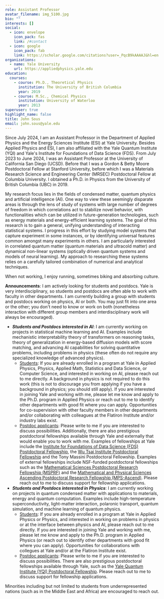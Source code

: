 ```yaml
---
role: Assistant Professor
avatar_filename: img_5100.jpg
bio: ""
interests: []
social:
  - icon: envelope
    icon_pack: fas
    link: /#contact
  - icon: google
    icon_pack: fab
    link: https://scholar.google.com/citations?user=_PqcB9kAAAAJ&hl=en
organizations:
  - name: Yale University
    url: https://appliedphysics.yale.edu
education:
  courses:
    - course: Ph.D., Theoretical Physics
      institution: The University of British Columbia
      year: 2019
    - course: M.Sc., Chemical Physics
      institution: University of Waterloo
      year: 2013
superuser: true
highlight_name: false
title: John Sous
email: john.sous@yale.edu
---
```

Since July 2024, I am an Assistant Professor in the Department of Applied Physics and the Energy Sciences Institute (ESI) at Yale University. Besides Applied Physics and ESI, I am also affiliated with the Yale Quantum Institute (YQI) and Yale's Institute for Foundations of Data Science (FDS). From July 2023 to June 2024, I was an Assistant Professor at the University of California San Diego (UCSD). Before that I was a Gordon & Betty Moore Postdoctoral Fellow at Stanford University, before which I was a Materials Research Science and Engineering Center (MRSEC) Postdoctoral Fellow at Columbia University. I obtained a Ph.D. in Physics from the University of British Columbia (UBC) in 2019.

My research focus lies in the fields of condensed matter, quantum physics and artificial intelligence (AI).  One way to view these seemingly disparate areas is through the lens of study of systems with large number of degrees of freedom in which correlations act to stabilize novel behavior, with functionalities which can be utilized in future-generation technologies, such as energy materials and energy-efficient learning systems.  The goal of this research is to gain a general, unifying understanding of interacting statistical systems.  I progress in this effort by studying model systems that capture experiment in some instances, or by identifying universal features common amongst many experiments in others. I am particularly interested in correlated quantum matter (quantum materials and ultracold matter) and dynamical non-linear systems (optically driven quantum systems and models of neural learning).  My approach to researching these systems relies on a carefully tailored combination of numerical and analytical techniques.

When not working, I enjoy running, sometimes biking and absorbing culture.

**Announcements**: I am actively looking for students and postdocs. Yale is very interdisciplinary, so students and postdocs are often able to work with faculty in other departments. I am currently building a group with students and postdocs working on physics, AI or both. You may just fit into one area or the other; you don't need to know or work on both (nonetheless interaction with different group members  and interdisciplinary work will always be encouraged).
- ***Students and Postdocs interested in AI***:  I am currently working on projects in statistical machine learning and AI.  Examples include mechanistic interpretability theory of transformers on reasoning tasks, theory of generalization in energy-based diffusion models with score matching, and advancing AI capabilities for solving quantitative problems, including problems in physics (these often do not require any specialized knowledge of advanced physics).
    -  <u>Students</u>: If you are already enrolled in a program at Yale in Applied Physics, Physics, Applied Math, Statistics and Data Science, or Computer Science, and interested in working on AI, please reach out to me directly. A background in physics is not required to do this work (this is not to discourage you from applying if you have a background in physics; you should still apply). If you are interested in joining Yale and working with me, please let me know and apply to the Ph.D. program in Applied Physics or reach out to me to identify other departments with good fit where you can apply. Opportunities for co-supervision with other faculty members in other departments and/or collaborating with colleagues at the Flatiron Institute and/or industry labs exist.
    - <u>Postdoc applicants</u>: Please write to me if you are interested to discuss possibilities. Additionally, there are also prestigious postdoctoral fellowships available through Yale and externally that would enable you to work with me. Examples of fellowships at Yale include the [Institute for Foundations of Data Science (FDS) Postdoctoral Fellowship](https://fds.yale.edu), the [ Wu Tsai Institute Postdoctoral Fellowship](https://wti.yale.edu/initiatives/postdoctoral) and the Tony Massini Postdoctoral Fellowship.  Examples of external fellowships include NSF-funded postdoctoral fellowships such as the [Mathematical Sciences Postdoctoral Research Fellowship (MSPRF)](https://new.nsf.gov/funding/opportunities/msprf-mathematical-sciences-postdoctoral-research-fellowships) and the [Mathematical and Physical Sciences Ascending Postdoctoral Research Fellowship (MPS-Ascend)](https://new.nsf.gov/funding/opportunities/mps-ascend-mathematical-physical-sciences-ascending-postdoctoral). Please reach out to me to discuss support for fellowship applications.
- ***Students and Postdocs interested in Physics***:  I am currently working on projects in quantum condensed matter with applications to materials, energy and quantum computation. Examples include high-temperature superconductivity, light-matter interaction, polaronic transport, quantum simulation, and machine learning of quantum physics.
    - <u>Students</u>: If you are already enrolled in a program at Yale in Applied Physics or Physics, and interested in working on problems in physics or at the interface between physics and AI, please reach out to me directly. If you are interested in joining Yale and working with me, please let me know and apply to the Ph.D. program in Applied Physics (or reach out to identify other departments with good fit where you can apply). Opportunities for collaborations with collegues at Yale and/or at the Flatiron Institute exist.
    - <u>Postdoc applicants</u>: Please write to me if you are interested to discuss possibilities. There are also prestigious postdoctoral fellowships available through Yale, such as the [Yale Quantum Institute (YQI) Postdoctoral Fellowship](https://quantuminstitute.yale.edu/programs-events/yqi-postdoctoral-fellowship-program).  Please reach out to me to discuss support for fellowship applications.

Minorities including but not limited to students from underrepresented nations (such as in the Middle East and Africa) are encouraged to reach out.
